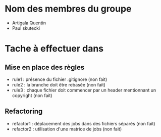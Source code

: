 # Nom des membres du groupe
- Artigala Quentin
- Paul skutecki

# Tache à effectuer dans 
## Mise en place des règles 
- rule1 : présence du fichier .gitignore (non fait)
- rule2 : la branche doit être rebasée (non fait)
- rule3 : chaque fichier doit commencer par un header mentionnant un copyright (non fait)
## Refactoring
- refactor1 : déplacement des jobs dans des fichiers séparés (non fait)
- refactor2 : utilisation d'une matrice de jobs (non fait)



